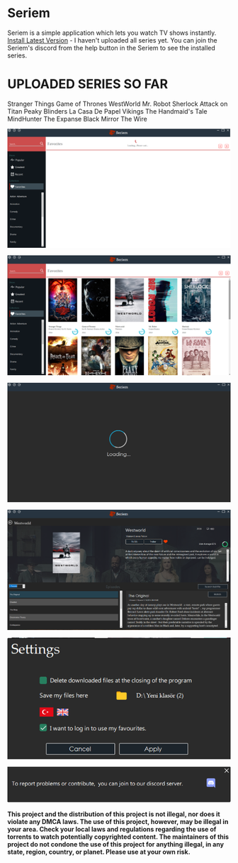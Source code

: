 


  
 

# Seriem
Seriem is a simple application which lets you watch TV shows instantly.
[Install Latest Version](https://github.com/codirx/Seriem/releases/download/1.0.0/Seriem.msi) - 
I haven't uploaded all series yet. You can join the Seriem's discord from the help button in the Seriem to see the installed series.


# UPLOADED SERIES SO FAR
Stranger Things
Game of Thrones
WestWorld
Mr. Robot
Sherlock
Attack on Titan
Peaky Blinders
La Casa De Papel
Vikings
The Handmaid's Tale
MindHunter
The Expanse
Black Mirror
The Wire

![alt text](Seriem1.png "")


![alt text](Seriem2.png "")


![alt text](Seriem3.png "")


![alt text](Seriem4.png "")


![alt text](Seriem5.png "")


![alt text](Seriem6.png "")





**This project and the distribution of this project is not illegal, nor does it violate any DMCA laws. The use of this project, however, may be illegal in your area. Check your local laws and regulations regarding the use of torrents to watch potentially copyrighted content. The maintainers of this project do not condone the use of this project for anything illegal, in any state, region, country, or planet. Please use at your own risk.**
